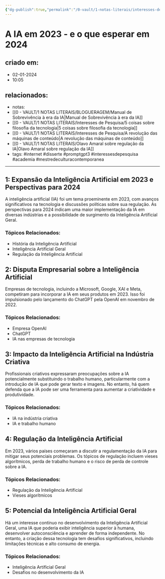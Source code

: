 ```yaml
---
{"dg-publish":true,"permalink":"/0-vault/1-notas-literais/interesses-de-pesquisa/a-ia-em-2023-e-o-que-esperar-em-2024/","tags":["internet","disserte","promptgpt3","interessesdepesquisa","academia","mestredeculturacontemporanea"],"dgHomeLink":true,"dgShowLocalGraph":true,"dgShowFileTree":true,"dgEnableSearch":true}
---
```


# A IA em 2023 - e o que esperar em 2024

## criado em: 
- 02-01-2024
- 10:05
## relacionados:
- notas: 
- [[0 - VAULT/1 NOTAS LITERAIS/BLOGUERAGEM/Manual de Sobrevivência à era da IA\|Manual de Sobrevivência à era da IA]]
- [[0 - VAULT/1 NOTAS LITERAIS/Interesses de Pesquisa/5 coisas sobre filosofia da tecnologia\|5 coisas sobre filosofia da tecnologia]]
- [[0 - VAULT/1 NOTAS LITERAIS/Interesses de Pesquisa/A revolução das máquinas de conteúdo\|A revolução das máquinas de conteúdo]]
- [[0 - VAULT/1 NOTAS LITERAIS/Olavo Amaral sobre regulação da IA\|Olavo Amaral sobre regulação da IA]]
- tags: #internet #disserte #promptgpt3 #interessesdepesquisa #academia #mestredeculturacontemporanea
---
## 1: Expansão da Inteligência Artificial em 2023 e Perspectivas para 2024

A inteligência artificial (IA) foi um tema proeminente em 2023, com avanços significativos na tecnologia e discussões políticas sobre sua regulação. As perspectivas para 2024 indicam uma maior implementação da IA em diversas indústrias e a possibilidade de surgimento da Inteligência Artificial Geral.

### Tópicos Relacionados:
- História da Inteligência Artificial
- Inteligência Artificial Geral
- Regulação da Inteligência Artificial

## 2: Disputa Empresarial sobre a Inteligência Artificial

Empresas de tecnologia, incluindo a Microsoft, Google, XAI e Meta, competiram para incorporar a IA em seus produtos em 2023. Isso foi impulsionado pelo lançamento do ChatGPT pela OpenAI em novembro de 2022.

### Tópicos Relacionados:
- Empresa OpenAI
- ChatGPT
- IA nas empresas de tecnologia

## 3: Impacto da Inteligência Artificial na Indústria Criativa

Profissionais criativos expressaram preocupações sobre a IA potencialmente substituindo o trabalho humano, particularmente com a introdução de IA que pode gerar texto e imagens. No entanto, há quem defenda que a IA pode ser uma ferramenta para aumentar a criatividade e produtividade.

### Tópicos Relacionados:
- IA na indústria criativa
- IA e trabalho humano

## 4: Regulação da Inteligência Artificial

Em 2023, vários países começaram a discutir a regulamentação da IA para mitigar seus potenciais problemas. Os tópicos de regulação incluem vieses algorítmicos, perda de trabalho humano e o risco de perda de controle sobre a IA.

### Tópicos Relacionados:
- Regulação da Inteligência Artificial
- Vieses algorítmicos

## 5: Potencial da Inteligência Artificial Geral

Há um interesse contínuo no desenvolvimento da Inteligência Artificial Geral, uma IA que poderia exibir inteligência superior à humana, desenvolver autoconsciência e aprender de forma independente. No entanto, a criação dessa tecnologia tem desafios significativos, incluindo limitações técnicas e alto consumo de energia.

### Tópicos Relacionados:
- Inteligência Artificial Geral
- Desafios no desenvolvimento da IA